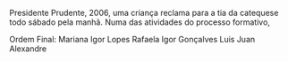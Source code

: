 Presidente Prudente, 2006, uma criança reclama para a tia da catequese todo sábado pela manhã. Numa das atividades do processo formativo,

Ordem Final: Mariana Igor Lopes Rafaela Igor Gonçalves Luis Juan Alexandre
